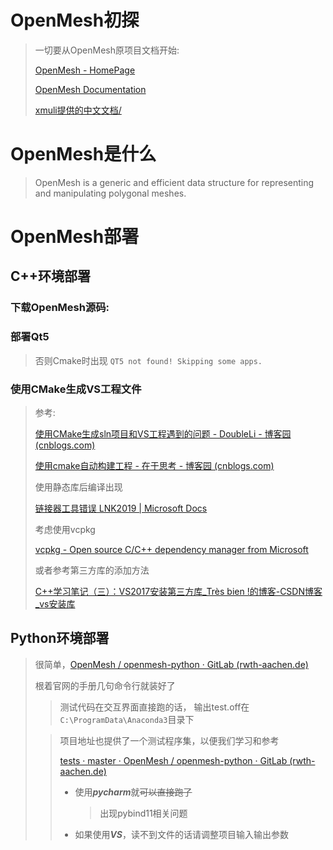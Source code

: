 # OpenMesh初探

> 一切要从OpenMesh原项目文档开始:
>
> [OpenMesh - HomePage](https://www.graphics.rwth-aachen.de/software/openmesh/)
>
> [OpenMesh Documentation](https://www.graphics.rwth-aachen.de/media/openmesh_static/Documentations/OpenMesh-Doc-Latest/index.html)
>
> [xmuli提供的中文文档/](https://github.com/xmuli/openMesh/tree/master/docORpdf)



# OpenMesh是什么

> OpenMesh is a generic and efficient data structure for representing and manipulating polygonal meshes. 

# OpenMesh部署

## C++环境部署

### 下载OpenMesh源码:

### 部署Qt5

> 否则Cmake时出现 `QT5 not found! Skipping some apps.`

### 使用CMake生成VS工程文件

> 参考:
>
> [使用CMake生成sln项目和VS工程遇到的问题 - DoubleLi - 博客园 (cnblogs.com)](https://www.cnblogs.com/lidabo/p/8652429.html)
>
> [使用cmake自动构建工程 - 在于思考 - 博客园 (cnblogs.com)](https://www.cnblogs.com/chengxuyuancc/p/5347646.html)
>
> 
>
> 使用静态库后编译出现
>
> [链接器工具错误 LNK2019 | Microsoft Docs](https://docs.microsoft.com/zh-cn/cpp/error-messages/tool-errors/linker-tools-error-lnk2019?f1url=%3FappId%3DDev16IDEF1%26l%3DZH-CN%26k%3Dk(LNK2019)%26rd%3Dtrue&view=msvc-170)
>
> 考虑使用vcpkg
>
> [vcpkg - Open source C/C++ dependency manager from Microsoft](https://vcpkg.io/en/index.html)
>
> 或者参考第三方库的添加方法
>
> [C++学习笔记（三）：VS2017安装第三方库_Très bien !的博客-CSDN博客_vs安装库](https://blog.csdn.net/weixin_43647192/article/details/99934197)

## Python环境部署

> 很简单，[OpenMesh / openmesh-python · GitLab (rwth-aachen.de)](https://gitlab.vci.rwth-aachen.de:9000/OpenMesh/openmesh-python)
>
> 根着官网的手册几句命令行就装好了
> > 测试代码在交互界面直接跑的话，
> > 输出test.off在`C:\ProgramData\Anaconda3`目录下
>
> > 项目地址也提供了一个测试程序集，以便我们学习和参考
> >
> > [tests · master · OpenMesh / openmesh-python · GitLab (rwth-aachen.de)](https://gitlab.vci.rwth-aachen.de:9000/OpenMesh/openmesh-python/-/tree/master/tests)
> >
> > - 使用***pycharm***就~~可以直接跑了~~
> >
> >   > 出现pybind11相关问题
> >
> > - 如果使用***VS***，读不到文件的话请调整项目输入输出参数

